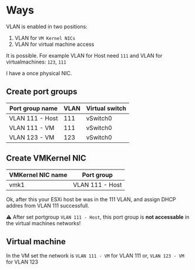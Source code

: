# Ways
VLAN is enabled in two positions:
1. VLAN for `VM Kernel NICs`
2. VLAN for virtual machine access

It is possible. For example VLAN for Host need `111` and VLAN for virtualmachines: `123`, `111`

I have a once physical NIC.

## Create port groups
Port group name | VLAN | Virtual switch
----------------|------|----------------
VLAN 111 - Host | 111  | vSwitch0
VLAN 111 - VM   | 111  | vSwitch0
VLAN 123 - VM   | 123  | vSwitch0

## Create VMKernel NIC
VMKernel NIC name | Port group
------------------|------------
vmk1              | VLAN 111 - Host

Ok, after this your ESXi host be was in the 111 VLAN, and assign DHCP addres from VLAN 111 successfull.

:warning: After set portgroup `VLAN 111 - Host`, this port group is **not accessable** in the virtual machines networks!

## Virtual machine

In the VM set the network is `VLAN 111 - VM` for VLAN 111 or, `VLAN 123 - VM` for VLAN 123
